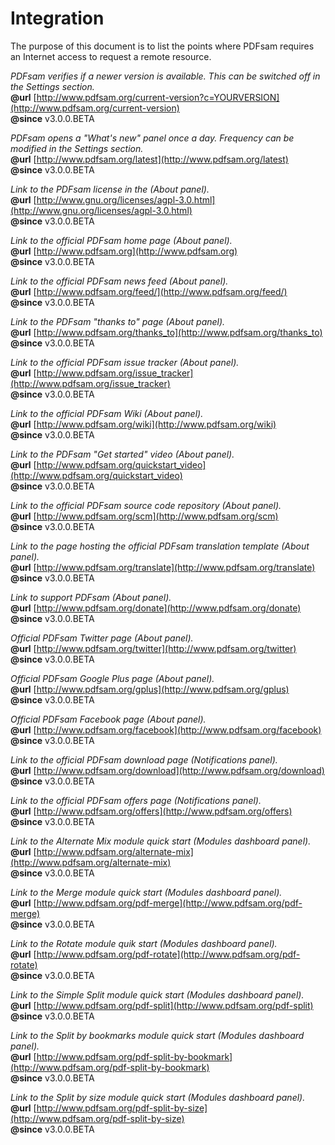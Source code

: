 Integration
=============
The purpose of this document is to list the points where PDFsam requires an Internet access to request a remote resource.

*PDFsam verifies if a newer version is available. This can be switched off in the Settings section.*  
**@url** [http://www.pdfsam.org/current-version?c=YOURVERSION](http://www.pdfsam.org/current-version)  
**@since** v3.0.0.BETA  

*PDFsam opens a "What's new" panel once a day. Frequency can be modified in the Settings section.*  
**@url** [http://www.pdfsam.org/latest](http://www.pdfsam.org/latest)  
**@since** v3.0.0.BETA 

*Link to the PDFsam license in the (About panel).*  
**@url** [http://www.gnu.org/licenses/agpl-3.0.html](http://www.gnu.org/licenses/agpl-3.0.html)  
**@since** v3.0.0.BETA  

*Link to the official PDFsam home page (About panel).*  
**@url** [http://www.pdfsam.org](http://www.pdfsam.org)  
**@since** v3.0.0.BETA  

*Link to the official PDFsam news feed (About panel).*  
**@url** [http://www.pdfsam.org/feed/](http://www.pdfsam.org/feed/)  
**@since** v3.0.0.BETA  

*Link to the PDFsam "thanks to" page (About panel).*  
**@url** [http://www.pdfsam.org/thanks_to](http://www.pdfsam.org/thanks_to)  
**@since** v3.0.0.BETA  

*Link to the official PDFsam issue tracker (About panel).*  
**@url** [http://www.pdfsam.org/issue_tracker](http://www.pdfsam.org/issue_tracker)  
**@since** v3.0.0.BETA  

*Link to the official PDFsam Wiki (About panel).*  
**@url** [http://www.pdfsam.org/wiki](http://www.pdfsam.org/wiki)  
**@since** v3.0.0.BETA  

*Link to the PDFsam "Get started" video (About panel).*  
**@url** [http://www.pdfsam.org/quickstart_video](http://www.pdfsam.org/quickstart_video)  
**@since** v3.0.0.BETA  

*Link to the official PDFsam source code repository (About panel).*  
**@url** [http://www.pdfsam.org/scm](http://www.pdfsam.org/scm)  
**@since** v3.0.0.BETA 

*Link to the page hosting the official PDFsam translation template (About panel).*  
**@url** [http://www.pdfsam.org/translate](http://www.pdfsam.org/translate)  
**@since** v3.0.0.BETA 

*Link to support PDFsam (About panel).*  
**@url** [http://www.pdfsam.org/donate](http://www.pdfsam.org/donate)  
**@since** v3.0.0.BETA 

*Official PDFsam Twitter page (About panel).*  
**@url** [http://www.pdfsam.org/twitter](http://www.pdfsam.org/twitter)  
**@since** v3.0.0.BETA 

*Official PDFsam Google Plus page (About panel).*  
**@url** [http://www.pdfsam.org/gplus](http://www.pdfsam.org/gplus)  
**@since** v3.0.0.BETA 

*Official PDFsam Facebook page (About panel).*  
**@url** [http://www.pdfsam.org/facebook](http://www.pdfsam.org/facebook)  
**@since** v3.0.0.BETA 

*Link to the official PDFsam download page (Notifications panel).*  
**@url** [http://www.pdfsam.org/download](http://www.pdfsam.org/download)  
**@since** v3.0.0.BETA 

*Link to the official PDFsam offers page (Notifications panel).*  
**@url** [http://www.pdfsam.org/offers](http://www.pdfsam.org/offers)  
**@since** v3.0.0.BETA 

*Link to the Alternate Mix module quick start (Modules dashboard panel).*  
**@url** [http://www.pdfsam.org/alternate-mix](http://www.pdfsam.org/alternate-mix)  
**@since** v3.0.0.BETA 

*Link to the Merge module quick start (Modules dashboard panel).*  
**@url** [http://www.pdfsam.org/pdf-merge](http://www.pdfsam.org/pdf-merge)  
**@since** v3.0.0.BETA 

*Link to the Rotate module quik start (Modules dashboard panel).*  
**@url** [http://www.pdfsam.org/pdf-rotate](http://www.pdfsam.org/pdf-rotate)  
**@since** v3.0.0.BETA 

*Link to the Simple Split module quick start (Modules dashboard panel).*  
**@url** [http://www.pdfsam.org/pdf-split](http://www.pdfsam.org/pdf-split)  
**@since** v3.0.0.BETA 

*Link to the Split by bookmarks module quick start (Modules dashboard panel).*  
**@url** [http://www.pdfsam.org/pdf-split-by-bookmark](http://www.pdfsam.org/pdf-split-by-bookmark)  
**@since** v3.0.0.BETA 

*Link to the Split by size module quick start (Modules dashboard panel).*  
**@url** [http://www.pdfsam.org/pdf-split-by-size](http://www.pdfsam.org/pdf-split-by-size)  
**@since** v3.0.0.BETA 


